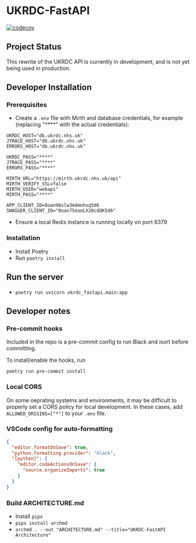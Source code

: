 # UKRDC-FastAPI

[![codecov](https://codecov.io/gh/renalreg/ukrdc-fastapi/branch/main/graph/badge.svg?token=5GYR8M6G1W)](https://codecov.io/gh/renalreg/ukrdc-fastapi)

## Project Status

This rewrite of the UKRDC API is currently in development, and is not yet being used in production.

## Developer Installation

### Prerequisites

- Create a `.env` file with Mirth and database credentials, for example (replacing "\*\*\*\*" with the actual credentials):

```
UKRDC_HOST="db.ukrdc.nhs.uk"
JTRACE_HOST="db.ukrdc.nhs.uk"
ERRORS_HOST="db.ukrdc.nhs.uk"

UKRDC_PASS="****"
JTRACE_PASS="****"
ERRORS_PASS="****"

MIRTH_URL="https://mirth.ukrdc.nhs.uk/api"
MIRTH_VERIFY_SSL=false
MIRTH_USER="webapi"
MIRTH_PASS="****"

APP_CLIENT_ID=0oan98slw3m4mnhxq5d6
SWAGGER_CLIENT_ID="0oan75eooLX2DcdQK5d6"
```

- Ensure a local Redis instance is running locally on port 6379

### Installation

- Install Poetry
- Run `poetry install`

## Run the server

- `poetry run uvicorn ukrdc_fastapi.main:app`

## Developer notes

### Pre-commit hooks

Included in the repo is a pre-commit config to run Black and isort before committing.

To install/enable the hooks, run

```
poetry run pre-commit install
```

### Local CORS

On some oeprating systems and environments, it may be difficult to properly set a CORS policy for local development. In these cases, add `ALLOWED_ORIGINS=["*"]` to your `.env` file.

### VSCode config for auto-formatting

```json
{
  "editor.formatOnSave": true,
  "python.formatting.provider": "black",
  "[python]": {
    "editor.codeActionsOnSave": {
      "source.organizeImports": true
    }
  }
}
```

### Build ARCHITECTURE.md

- Install `pipx`
- `pipx install archmd`
- `archmd . --out "ARCHITECTURE.md" --title="UKRDC-FastAPI Architecture"`
